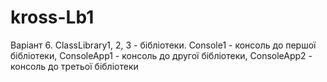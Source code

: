 # kross-Lb1
Варіант 6. ClassLibrary1, 2, 3 - бібліотеки. Console1 - консоль до першої бібліотеки, ConsoleApp1 - консоль до другої бібліотеки, ConsoleApp2 - консоль до третьої бібліотеки
